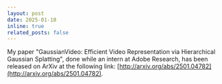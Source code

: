 ```yaml
---
layout: post
date: 2025-01-10 
inline: true
related_posts: false
---
```


My paper "GaussianVideo: Efficient Video Representation via Hierarchical Gaussian Splatting", done while an intern at Adobe Research, has been released on ArXiv at the following link: [http://arxiv.org/abs/2501.04782](http://arxiv.org/abs/2501.04782).
